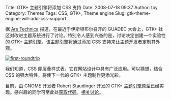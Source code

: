 Title: GTK+ 主题引擎将添加 CSS 支持
Date: 2008-07-18 09:37
Author: toy
Category: Themes
Tags: CSS, GTK+, Theme engine
Slug: gtk-theme-engine-will-add-css-support

据 [Ars
Technica](http://arstechnica.com/journals/linux.ars/2008/07/17/experimental-gtk-theme-engine-will-add-css-support)
报道，在最近于伊斯坦布尔召开的 GUADEC 大会上，GTK+
社区对改进主题系统进行了讨论。特别令人感到兴奋的是，讨论决定创建一个实验性的
GTK+
[主题引擎](http://linuxtoy.org/tag/theme-engine)，该[主题引擎](http://linuxtoy.org/tag/theme-engine)将通过添加
CSS 支持来让主题开发者定制其外观。

[![first-roundtrip](http://i.linuxtoy.org/i/2008/07/first-roundtrip-thumb.png)](http://i.linuxtoy.org/i/2008/07/first-roundtrip.png)

我们知道，CSS 即层叠样式表，它在网站设计中具有广泛应用。可以猜想，结合
CSS 的强大特性，将使下一代的 GTK+ 主题制作更添光彩。

目前，由 GNOME 开发者 Robert Staudinger 开发的 GTK+
[主题引擎](http://linuxtoy.org/tag/theme-engine)原型已经实现。感兴趣的同学可至此处[获取代码](http://bzr-playground.gnome.org/~robsta/gtk-css-engine/)。[相关讨论](http://mail.gnome.org/archives/gnome-themes-list/2008-July/msg00014.html)。
